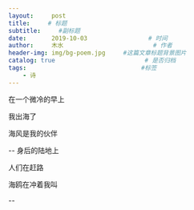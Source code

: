 ```yaml
---
layout:     post                       
title:     # 标题
subtitle:     #副标题
date:       2019-10-03                 # 时间
author:     木水                         # 作者
header-img: img/bg-poem.jpg     #这篇文章标题背景图片
catalog: true                         # 是否归档
tags:                                #标签
    - 诗
---
```

在一个微冷的早上

我出海了

海风是我的伙伴

--
身后的陆地上

人们在赶路

海鸥在冲着我叫

--



